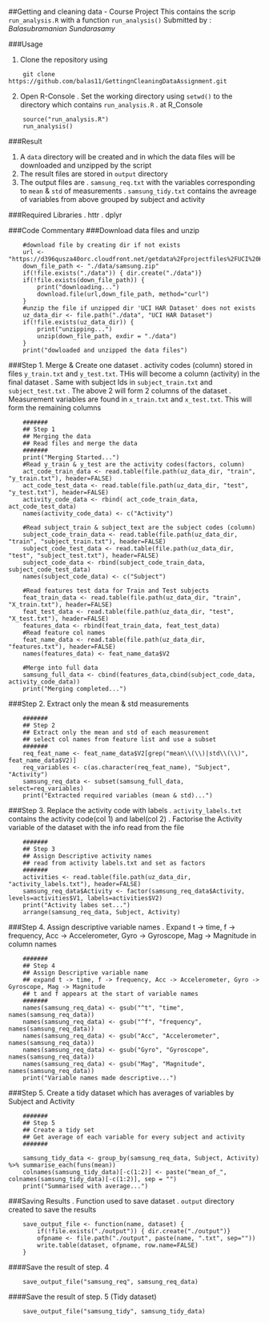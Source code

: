 ##Getting and cleaning data - Course Project
This contains the scrip `run_analysis.R` with a function `run_analysis()`
Submitted by : *Balasubramanian Sundarasamy*

###Usage
1. Clone the repository using
```
	git clone https://github.com/balas11/GettingnCleaningDataAssignment.git
```
2. Open R-Console 
	. Set the working directory using `setwd()` to the directory which contains `run_analysis.R`
	. at R_Console 
```
    source("run_analysis.R")
	run_analysis()
```

###Result
1. A `data` directory will be created and in which the data files will be downloaded and unzipped by the script
2. The result files are stored in `output` directory
3. The output files are
	. `samsung_req.txt` with the variables corresponding to `mean` & `std` of measurements
	. `samsung_tidy.txt` contains the avreage of variables from above grouped by subject and activity
	
###Required Libraries
. httr
. dplyr
	
###Code Commentary
###Download data files and unzip
```
    #download file by creating dir if not exists
    url <- "https://d396qusza40orc.cloudfront.net/getdata%2Fprojectfiles%2FUCI%20HAR%20Dataset.zip"
    down_file_path <- "./data/samsung.zip"
    if(!file.exists("./data")) { dir.create("./data")}
    if(!file.exists(down_file_path)) {
        print("downloading...")
        download.file(url,down_file_path, method="curl")
    }
    #unzip the file if unzipped dir 'UCI HAR Dataset' does not exists
    uz_data_dir <- file.path("./data", "UCI HAR Dataset")
    if(!file.exists(uz_data_dir)) {
        print("unzipping...")
        unzip(down_file_path, exdir = "./data")
    }
    print("dowloaded and unzipped the data files")
```
###Step 1. Merge & Create one dataset
. activity codes (column) stored in files `y_train.txt` and `y_test.txt`. THis will become a column (activity) in the final dataset
. Same with subject Ids in `subject_train.txt` and `subject_test.txt`
. The above 2 will form 2 columns of the dataset
. Measurement variables are found in `x_train.txt` and `x_test.txt`. This will form the remaining columns

```
    #######
    ## Step 1
    ## Merging the data
    ## Read files and merge the data
    #######
    print("Merging Started...")
    #Read y_train & y_test are the activity codes(factors, column)
    act_code_train_data <- read.table(file.path(uz_data_dir, "train", "y_train.txt"), header=FALSE) 
    act_code_test_data <- read.table(file.path(uz_data_dir, "test", "y_test.txt"), header=FALSE)
    activity_code_data <- rbind( act_code_train_data, act_code_test_data)
    names(activity_code_data) <- c("Activity")
        
    #Read subject_train & subject_text are the subject codes (column)
    subject_code_train_data <- read.table(file.path(uz_data_dir, "train", "subject_train.txt"), header=FALSE)
    subject_code_test_data <- read.table(file.path(uz_data_dir, "test", "subject_test.txt"), header=FALSE)
    subject_code_data <- rbind(subject_code_train_data, subject_code_test_data)
    names(subject_code_data) <- c("Subject")
        
    #Read features test data for Train and Test subjects
    feat_train_data <- read.table(file.path(uz_data_dir, "train", "X_train.txt"), header=FALSE)
    feat_test_data <- read.table(file.path(uz_data_dir, "test", "X_test.txt"), header=FALSE)
    features_data <- rbind(feat_train_data, feat_test_data)
    #Read feature col names
    feat_name_data <- read.table(file.path(uz_data_dir, "features.txt"), header=FALSE)
    names(features_data) <- feat_name_data$V2
        
    #Merge into full data
    samsung_full_data <- cbind(features_data,cbind(subject_code_data, activity_code_data))  
    print("Merging completed...")  
```
###Step 2. Extract only the mean & std measurements 

```
    #######
    ## Step 2
    ## Extract only the mean and std of each measurement
    ## select col names from feature list and use a subset
    #######
    req_feat_name <- feat_name_data$V2[grep("mean\\(\\)|std\\(\\)", feat_name_data$V2)]
    req_variables <- c(as.character(req_feat_name), "Subject", "Activity")
    samsung_req_data <- subset(samsung_full_data, select=req_variables)
    print("Extracted required variables (mean & std)...")
```
###Step 3. Replace the activity code with labels
. `activity_labels.txt` contains the activity code(col 1) and label(col 2)
. Factorise the Activity variable of the dataset with the info read from the file
```
    #######
    ## Step 3
    ## Assign Descriptive activity names
    ## read from activity labels.txt and set as factors
    #######
    activities <- read.table(file.path(uz_data_dir, "activity_labels.txt"), header=FALSE)
    samsung_req_data$Activity <- factor(samsung_req_data$Activity, levels=activities$V1, labels=activities$V2)
    print("Activity labes set...")
    arrange(samsung_req_data, Subject, Activity)
``` 
###Step 4. Assign descriptive variable names
. Expand t -> time, f -> frequency, Acc -> Accelerometer, Gyro -> Gyroscope, Mag -> Magnitude in column names
```
    #######
    ## Step 4
    ## Assign Descriptive variable name
    ## expand t -> time, f -> frequency, Acc -> Accelerometer, Gyro -> Gyroscope, Mag -> Magnitude
    ## t and f appears at the start of variable names
    #######
    names(samsung_req_data) <- gsub("^t", "time", names(samsung_req_data))
    names(samsung_req_data) <- gsub("^f", "frequency", names(samsung_req_data))
    names(samsung_req_data) <- gsub("Acc", "Accelerometer", names(samsung_req_data))
    names(samsung_req_data) <- gsub("Gyro", "Gyroscope", names(samsung_req_data))
    names(samsung_req_data) <- gsub("Mag", "Magnitude", names(samsung_req_data))
    print("Variable names made descriptive...")
```
###Step 5. Create a tidy dataset which has averages of variables by Subject and Activity
```
    #######
    ## Step 5
    ## Create a tidy set
    ## Get average of each variable for every subject and activity
    #######
    
    samsung_tidy_data <- group_by(samsung_req_data, Subject, Activity) %>% summarise_each(funs(mean))
    colnames(samsung_tidy_data)[-c(1:2)] <- paste("mean_of_", colnames(samsung_tidy_data)[-c(1:2)], sep = "")
    print("Summarised with average...")
```
###Saving Results
. Function used to save dataset
. `output` directory created to save the results
```
    save_output_file <- function(name, dataset) {
        if(!file.exists("./output")) { dir.create("./output")}
        ofpname <- file.path("./output", paste(name, ".txt", sep=""))
        write.table(dataset, ofpname, row.name=FALSE)
    }
```
####Save the result of step. 4
```
    save_output_file("samsung_req", samsung_req_data)
```
####Save the result of step. 5 (Tidy dataset)
```
    save_output_file("samsung_tidy", samsung_tidy_data)
```

